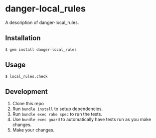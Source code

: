 # danger-local_rules

A description of danger-local_rules.

## Installation

    $ gem install danger-local_rules

## Usage

    $ local_rules.check

## Development

1. Clone this repo
2. Run `bundle install` to setup dependencies.
3. Run `bundle exec rake spec` to run the tests.
4. Use `bundle exec guard` to automatically have tests run as you make changes.
5. Make your changes.
